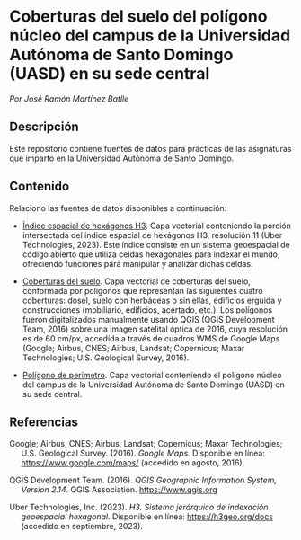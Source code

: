 Coberturas del suelo del polígono núcleo del campus de la Universidad
Autónoma de Santo Domingo (UASD) en su sede central
================



<!-- README.md se genera a partir de README.Rmd. Por favor, edita ese archivo. -->

*Por José Ramón Martínez Batlle*

## Descripción

Este repositorio contiene fuentes de datos para prácticas de las
asignaturas que imparto en la Universidad Autónoma de Santo Domingo.

## Contenido

Relaciono las fuentes de datos disponibles a continuación:

-   [Índice espacial de hexágonos H3](fuentes/h3-res-11.gpkg). Capa
    vectorial conteniendo la porción intersectada del índice espacial de
    hexágonos H3, resolución 11 (Uber Technologies, 2023). Este índice
    consiste en un sistema geoespacial de código abierto que utiliza
    celdas hexagonales para indexar el mundo, ofreciendo funciones para
    manipular y analizar dichas celdas.

-   [Coberturas del
    suelo](fuentes/tipos-cob-2-epsg-32619-cleaned-3.shp). Capa vectorial
    de coberturas del suelo, conformada por polígonos que representan
    las siguientes cuatro coberturas: dosel, suelo con herbáceas o sin
    ellas, edificios erguida y construcciones (mobiliario, edificios,
    acertado, etc.). Los polígonos fueron digitalizados manualmente
    usando QGIS (QGIS Development Team, 2016) sobre una imagen satelital
    óptica de 2016, cuya resolución es de 60 cm/px, accedida a través de
    cuadros WMS de Google Maps (Google; Airbus, CNES; Airbus, Landsat;
    Copernicus; Maxar Technologies; U.S. Geological Survey, 2016).

-   [Polígono de perímetro](fuentes/poligono-uasd.gpkg). Capa vectorial
    conteniendo el polígono núcleo del campus de la Universidad Autónoma
    de Santo Domingo (UASD) en su sede central.

## Referencias

<div id="refs" class="references csl-bib-body hanging-indent"
line-spacing="2">

<div id="ref-googlemaps" class="csl-entry">

Google; Airbus, CNES; Airbus, Landsat; Copernicus; Maxar Technologies;
U.S. Geological Survey. (2016). *Google Maps*. Disponible en línea:
<https://www.google.com/maps/> (accedido en agosto, 2016).

</div>

<div id="ref-QGIS_software" class="csl-entry">

QGIS Development Team. (2016). *QGIS Geographic Information System,
Version 2.14*. QGIS Association. <https://www.qgis.org>

</div>

<div id="ref-uber2023h3" class="csl-entry">

Uber Technologies, Inc. (2023). *H3. Sistema jerárquico de indexación
geoespacial hexagonal*. Disponible en línea: <https://h3geo.org/docs>
(accedido en septiembre, 2023).

</div>

</div>
